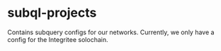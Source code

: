 # subql-projects

Contains subquery configs for our networks. Currently, we only have a config for the Integritee solochain. 
